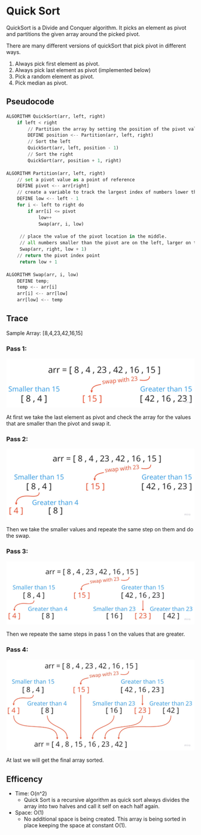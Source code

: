 # Quick Sort

QuickSort is a Divide and Conquer algorithm. It picks an element as pivot and partitions the given array around the picked pivot.

There are many different versions of quickSort that pick pivot in different ways.

1. Always pick first element as pivot.
2. Always pick last element as pivot (implemented below)
3. Pick a random element as pivot.
4. Pick median as pivot.

## Pseudocode

```python
ALGORITHM QuickSort(arr, left, right)
    if left < right
        // Partition the array by setting the position of the pivot value
        DEFINE position <-- Partition(arr, left, right)
        // Sort the left
        QuickSort(arr, left, position - 1)
        // Sort the right
        QuickSort(arr, position + 1, right)

ALGORITHM Partition(arr, left, right)
    // set a pivot value as a point of reference
    DEFINE pivot <-- arr[right]
    // create a variable to track the largest index of numbers lower than the defined pivot
    DEFINE low <-- left - 1
    for i <- left to right do
        if arr[i] <= pivot
            low++
            Swap(arr, i, low)

     // place the value of the pivot location in the middle.
     // all numbers smaller than the pivot are on the left, larger on the right.
     Swap(arr, right, low + 1)
    // return the pivot index point
     return low + 1

ALGORITHM Swap(arr, i, low)
    DEFINE temp;
    temp <-- arr[i]
    arr[i] <-- arr[low]
    arr[low] <-- temp
```

## Trace

Sample Array: [8,4,23,42,16,15]

### Pass 1:

![Pass 1](assets/blog1.jpg)

At first we take the last element as pivot and check the array for the values that are smaller than the pivot and swap it.

### Pass 2:

![Pass 2](assets/blog2.jpg)

Then we take the smaller values and repeate the same step on them and do the swap.

### Pass 3:

![Pass 3](assets/blog3.jpg)

Then we repeate the same steps in pass 1 on the values that are greater.

### Pass 4:

![Pass 4](assets/blog4.jpg)

At last we will get the final array sorted.

## Efficency

* Time: O(n^2)
   * Quick Sort is a recursive algorithm as quick sort always divides the array into two halves and call it self on each half again.
* Space: O(1)
   * No additional space is being created. This array is being sorted in place keeping the space at constant O(1).
